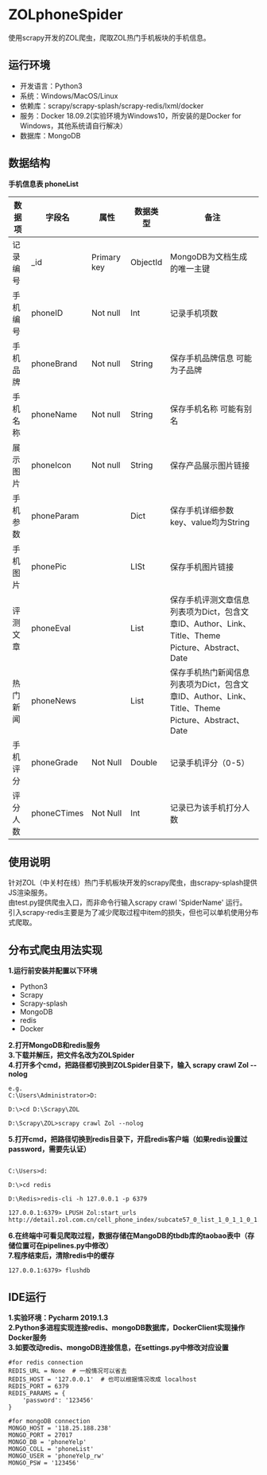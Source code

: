 # ZOLphoneSpider
使用scrapy开发的ZOL爬虫，爬取ZOL热门手机板块的手机信息。    

## 运行环境

- 开发语言：Python3  
- 系统：Windows/MacOS/Linux  
- 依赖库：scrapy/scrapy-splash/scrapy-redis/lxml/docker  
- 服务：Docker 18.09.2(实验环境为Windows10，所安装的是Docker for Windows，其他系统请自行解决）  
- 数据库：MongoDB  

## 数据结构

**手机信息表 phoneList**

| 数据项   | 字段名      | 属性          | 数据类型 | 备注                                                         |
| -------- | ----------- | ------------- | -------- | ------------------------------------------------------------ |
| 记录编号 | _id         | Primary   key | ObjectId | MongoDB为文档生成的唯一主键                                  |
| 手机编号 | phoneID     | Not   null    | Int      | 记录手机项数                                                 |
| 手机品牌 | phoneBrand  | Not   null    | String   | 保存手机品牌信息   可能为子品牌                              |
| 手机名称 | phoneName   | Not   null    | String   | 保存手机名称   可能有别名                                    |
| 展示图片 | phoneIcon   | Not   null    | String   | 保存产品展示图片链接                                         |
| 手机参数 | phoneParam  |               | Dict     | 保存手机详细参数   key、value均为String                      |
| 手机图片 | phonePic    |               | LISt     | 保存手机图片链接                 |
| 评测文章 | phoneEval   |               | List     | 保存手机评测文章信息   列表项为Dict，包含文章ID、Author、Link、Title、Theme Picture、Abstract、Date |
| 热门新闻 | phoneNews   |               | List     | 保存手机热门新闻信息   列表项为Dict，包含文章ID、Author、Link、Title、Theme Picture、Abstract、Date |
| 手机评分 | phoneGrade  | Not Null      | Double   | 记录手机评分（0-5）                                          |
| 评分人数 | phoneCTimes | Not Null      | Int      | 记录已为该手机打分人数                                       |

## 使用说明
针对ZOL（中关村在线）热门手机板块开发的scrapy爬虫，由scrapy-splash提供JS渲染服务。  
由test.py提供爬虫入口，而非命令行输入scrapy crawl 'SpiderName' 运行。  
引入scrapy-redis主要是为了减少爬取过程中item的损失，但也可以单机使用分布式爬取。  
  
## 分布式爬虫用法实现
**1.运行前安装并配置以下环境**
- Python3
- Scrapy
- Scrapy-splash
- MongoDB
- redis
- Docker

**2.打开MongoDB和redis服务**  
**3.下载并解压，把文件名改为ZOLSpider**  
**4.打开多个cmd，把路径都切换到ZOLSpider目录下，输入 scrapy crawl Zol --nolog**  
```
e.g.  
C:\Users\Administrator>D:  

D:\>cd D:\Scrapy\ZOL  

D:\Scrapy\ZOL>scrapy crawl Zol --nolog
```
**5.打开cmd，把路径切换到redis目录下，开启redis客户端（如果redis设置过password，需要先认证）**  
```

C:\Users>d:

D:\>cd redis

D:\Redis>redis-cli -h 127.0.0.1 -p 6379

127.0.0.1:6379> LPUSH Zol:start_urls http://detail.zol.com.cn/cell_phone_index/subcate57_0_list_1_0_1_1_0_1.html
```
**6.在终端中可看见爬取过程，数据存储在MangoDB的tbdb库的taobao表中（存储位置可在pipelines.py中修改）**  
**7.程序结束后，清除redis中的缓存**  
```
127.0.0.1:6379> flushdb
```

## IDE运行
**1.实验环境：Pycharm 2019.1.3**  
**2.Python多进程实现连接redis、mongoDB数据库，DockerClient实现操作Docker服务**  
**3.如要改动redis、mongoDB连接信息，在settings.py中修改对应设置**  
```
#for redis connection
REDIS_URL = None  # 一般情况可以省去
REDIS_HOST = '127.0.0.1'  # 也可以根据情况改成 localhost
REDIS_PORT = 6379
REDIS_PARAMS = {
    'password': '123456'
}

#for mongoDB connection
MONGO_HOST = '118.25.188.238'
MONGO_PORT = 27017
MONGO_DB = 'phoneYelp'
MONGO_COLL = 'phoneList'
MONGO_USER = 'phoneYelp_rw'
MONGO_PSW = '123456'
```